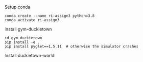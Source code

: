 Setup conda
```
conda create --name ri-assign3 python=3.8
conda activate ri-assign3
```

Install gym-duckietown
```
cd gym-duckietown
pip install -e .
pip install pyglet==1.5.11  # otherwise the simulator crashes
```

Install duckietown-world
```
```